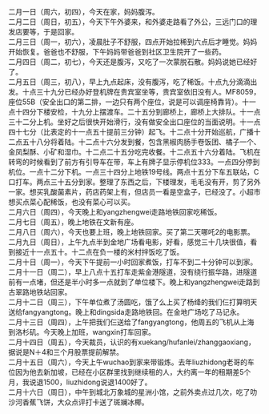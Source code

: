 二月一日（周六，初四），今天在家，妈妈腹泻。</br>
二月二日（周日，初五），今天下午外婆来，和外婆走路看了外公，三远门口的理发店要等，于是回家。</br>
二月三日（周一，初六），凌晨肚子不舒服，四点开始拉稀到六点后才睡觉。妈妈开始恢复。爸爸也不舒服，下午妈妈带爸爸到社区卫生院开了一些药。</br>
二月四日（周二，初七），今天还是腹泻，又吃了一次蒙脱石散。妈妈说她已经好了。</br>
二月五日（周三，初八），早上九点起床，没有腹泻，吃了稀饭。十点九分滴滴出发。十点三十九分已经办好登机牌在贵宾室坐等，贵宾室依旧没有人。MF8059，座位55B（安全出口的第二排，一边只有两个座位，说是可以调座椅靠背）。十一点十四分下楼安检，十九分上摆渡车。二十五分到廊桥上，廊桥上大排队。十一点三十二分上机。坐好之后很快开始滑行，没有做安全出口座位的当面说明。十一点四十七分（比表定的十一点五十提前三分钟）起飞。十二点十分开始巡航，广播十二点五十八分将着陆。十二点十六分发到餐，包含黑椒肉肠手卷饭团、橘子一个、金凤梨酥、小矿和湿巾。十二点二十五分吃完收餐。十二点五十六分着陆。飞机在转弯的时候看到了前方有引导车在带，车上有牌子显示停机位333。一点四分停到机位。一点十二分下机。一点三十四分上地铁19号线。两点十五分下车五联站，C口打车。两点三十五分到家。整理了东西之后，下楼理发，毛毛没有开，剪了另外一家。想买乳酸菌素片，药店药架上有，但店员一看是空盒子，已经没了。小超市想买点菜心配稀饭，也没有菜心可以买。</br>
二月六日（周四），今天晚上和yangzhengwei走路地铁回家吃稀饭。</br>
二月七日（周五），晚上地铁在文新有座。</br>
二月八日（周六），今天也要上班，晚上地铁回家。买了第二天哪吒2的电影票。</br>
二月九日（周日），上午九点半到金地广场看电影，好看，感觉三十几块很值，看到接近十一点五十。十二点在负一楼的米村拌饭吃了饭。</br>
二月十日（周一），今天下午提前一小时回家煮饭，打车不到二十分钟可以到家。</br>
二月十一日（周二），早上八点十五打车走紫金港隧道，没有绕行振华路，进隧道前有一点堵，但还是半小时多一点就到了单位楼下。晚上和yangzhengwei走路到古翠路地铁站回家。</br>
二月十二日（周三），下午单位煮了汤圆吃，饿了么上买了杨绛的我们仨打算明天送给fangyangtong。晚上和dingsida走路地铁回。在金地广场吃了马记永。</br>
二月十三日（周四），上午把我们仨送给了fangyangtong，他周五的飞机从上海到洛杉矶。今天晚上加班，wangxin打车回家。</br>
二月十四日（周五），今天裁员，认识的有xuekang/hufanlei/zhanggaoxiang，据说是N＋4和三个月股票提前解禁。</br>
二月十五日（周六），今天上午wuchao到家来带锻炼。去年liuzhidong老哥的车位因为他去新加坡，已经在小区群里找到继续租的人，大约离一年的租期差5个月，我说退1500，liuzhidong说退1400好了。</br>
二月十六日（周日），中午到城北万象城的星洲小馆，之前外卖点过几次，吃了叻沙河香蕉飞饼，大众点评打卡送了斑斓冰椰。</br>
